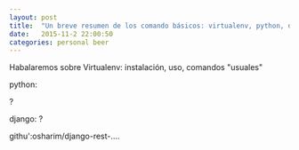 ```yaml
---
layout: post
title:  "Un breve resumen de los comando básicos: virtualenv, python, django"
date:   2015-11-2 22:00:50
categories: personal beer
---
```


Habalaremos sobre Virtualenv:
instalación, uso, comandos "usuales"

python:

?

django: 
?

 

githu':osharim/django-rest-....

